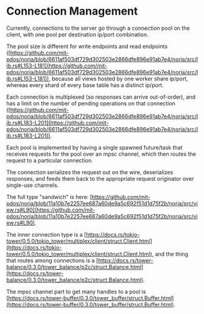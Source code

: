 # Connection Management

Currently, connections to the server go through a connection pool on the client, with one pool per destination ip/port combination. 

The pool size is different for write endpoints and read endpoints ([https://github.com/mit-pdos/noria/blob/6611af503df729d302503e2866dfe896e91ab7e4/noria/src/lib.rs#L153-L181](https://github.com/mit-pdos/noria/blob/6611af503df729d302503e2866dfe896e91ab7e4/noria/src/lib.rs#L153-L181)), because all views hosted by one worker share ip/port, whereas every shard of every base table has a distinct ip/port. 

Each connection is multiplexed (so responses can arrive out-of-order), and has a limit on the number of pending operations on that connection ([https://github.com/mit-pdos/noria/blob/6611af503df729d302503e2866dfe896e91ab7e4/noria/src/lib.rs#L183-L201](https://github.com/mit-pdos/noria/blob/6611af503df729d302503e2866dfe896e91ab7e4/noria/src/lib.rs#L183-L201)). 

Each pool is implemented by having a single spawned future/task that receives requests for the pool over an mpsc channel, which then routes the request to a particular connection. 

The connection serializes the request out on the wire, deserializes responses, and feeds them back to the appropriate request originator over single-use channels. 

The full type "sandwich" is here: [https://github.com/mit-pdos/noria/blob/11a10b7e2257ee687a60de9a5c692f51d1d75f2b/noria/src/view.rs#L90](https://github.com/mit-pdos/noria/blob/11a10b7e2257ee687a60de9a5c692f51d1d75f2b/noria/src/view.rs#L90). 

The inner connection type is a [https://docs.rs/tokio-tower/0.5.0/tokio_tower/multiplex/client/struct.Client.html](https://docs.rs/tokio-tower/0.5.0/tokio_tower/multiplex/client/struct.Client.html), and the thing that routes among connections is a [https://docs.rs/tower-balance/0.3.0/tower_balance/p2c/struct.Balance.html](https://docs.rs/tower-balance/0.3.0/tower_balance/p2c/struct.Balance.html). 

The mpsc channel part to get many handles to a pool is [https://docs.rs/tower-buffer/0.3.0/tower_buffer/struct.Buffer.html](https://docs.rs/tower-buffer/0.3.0/tower_buffer/struct.Buffer.html).

